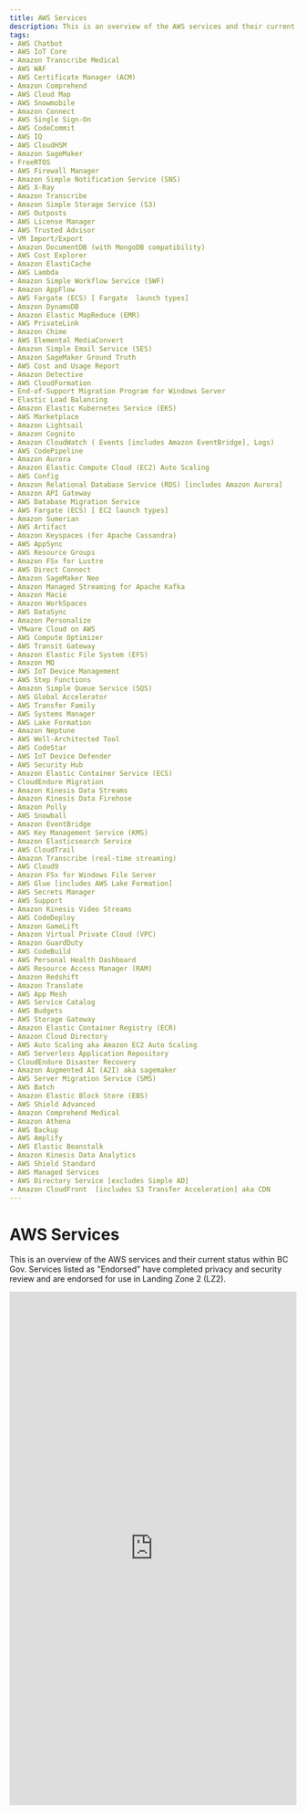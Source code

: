 ```yaml
---
title: AWS Services
description: This is an overview of the AWS services and their current status within BC Gov.
tags:
- AWS Chatbot
- AWS IoT Core
- Amazon Transcribe Medical
- AWS WAF
- AWS Certificate Manager (ACM)
- Amazon Comprehend
- AWS Cloud Map
- AWS Snowmobile
- Amazon Connect
- AWS Single Sign-On
- AWS CodeCommit
- AWS IQ
- AWS CloudHSM
- Amazon SageMaker
- FreeRTOS
- AWS Firewall Manager
- Amazon Simple Notification Service (SNS)
- AWS X-Ray
- Amazon Transcribe
- Amazon Simple Storage Service (S3)
- AWS Outposts
- AWS License Manager
- AWS Trusted Advisor
- VM Import/Export
- Amazon DocumentDB (with MongoDB compatibility)
- AWS Cost Explorer
- Amazon ElastiCache
- AWS Lambda
- Amazon Simple Workflow Service (SWF)
- Amazon AppFlow
- AWS Fargate (ECS) [ Fargate  launch types]
- Amazon DynamoDB
- Amazon Elastic MapReduce (EMR)
- AWS PrivateLink
- Amazon Chime
- AWS Elemental MediaConvert
- Amazon Simple Email Service (SES)
- Amazon SageMaker Ground Truth
- AWS Cost and Usage Report
- Amazon Detective
- AWS CloudFormation
- End-of-Support Migration Program for Windows Server
- Elastic Load Balancing
- Amazon Elastic Kubernetes Service (EKS)
- AWS Marketplace
- Amazon Lightsail
- Amazon Cognito
- Amazon CloudWatch ( Events [includes Amazon EventBridge], Logs)
- AWS CodePipeline
- Amazon Aurora
- Amazon Elastic Compute Cloud (EC2) Auto Scaling
- AWS Config
- Amazon Relational Database Service (RDS) [includes Amazon Aurora]
- Amazon API Gateway
- AWS Database Migration Service
- AWS Fargate (ECS) [ EC2 launch types]
- Amazon Sumerian
- AWS Artifact
- Amazon Keyspaces (for Apache Cassandra)
- AWS AppSync
- AWS Resource Groups
- Amazon FSx for Lustre
- AWS Direct Connect
- Amazon SageMaker Neo
- Amazon Managed Streaming for Apache Kafka
- Amazon Macie
- Amazon WorkSpaces
- AWS DataSync
- Amazon Personalize
- VMware Cloud on AWS
- AWS Compute Optimizer
- AWS Transit Gateway
- Amazon Elastic File System (EFS)
- Amazon MQ
- AWS IoT Device Management
- AWS Step Functions
- Amazon Simple Queue Service (SQS)
- AWS Global Accelerator
- AWS Transfer Family
- AWS Systems Manager
- AWS Lake Formation
- Amazon Neptune
- AWS Well-Architected Tool
- AWS CodeStar
- AWS IoT Device Defender
- AWS Security Hub
- Amazon Elastic Container Service (ECS)
- CloudEndure Migration
- Amazon Kinesis Data Streams
- Amazon Kinesis Data Firehose
- Amazon Polly
- AWS Snowball
- Amazon EventBridge
- AWS Key Management Service (KMS)
- Amazon Elasticsearch Service
- AWS CloudTrail
- Amazon Transcribe (real-time streaming)
- AWS Cloud9
- Amazon FSx for Windows File Server
- AWS Glue [includes AWS Lake Formation]
- AWS Secrets Manager
- AWS Support
- Amazon Kinesis Video Streams
- AWS CodeDeploy
- Amazon GameLift
- Amazon Virtual Private Cloud (VPC)
- Amazon GuardDuty
- AWS CodeBuild
- AWS Personal Health Dashboard
- AWS Resource Access Manager (RAM)
- Amazon Redshift
- Amazon Translate
- AWS App Mesh
- AWS Service Catalog
- AWS Budgets
- AWS Storage Gateway
- Amazon Elastic Container Registry (ECR)
- Amazon Cloud Directory
- AWS Auto Scaling aka Amazon EC2 Auto Scaling
- AWS Serverless Application Repository
- CloudEndure Disaster Recovery
- Amazon Augmented AI (A2I) aka sagemaker
- AWS Server Migration Service (SMS)
- AWS Batch
- Amazon Elastic Block Store (EBS)
- AWS Shield Advanced
- Amazon Comprehend Medical
- Amazon Athena
- AWS Backup
- AWS Amplify
- AWS Elastic Beanstalk
- Amazon Kinesis Data Analytics
- AWS Shield Standard
- AWS Managed Services
- AWS Directory Service [excludes Simple AD]
- Amazon CloudFront  [includes S3 Transfer Acceleration] aka CDN
---
```

<!---
Note: this is a generated file.  You should not edit it directly.  Please check https://github.com/bcgov/cloud-pathfinder for details.
-->

# AWS Services

This is an overview of the AWS services and their current status within BC Gov. Services listed as 
"Endorsed" have completed privacy and security review and are endorsed for use in Landing Zone 2 (LZ2).

<iframe
  src="https://airtable.com/embed/shrfZS294sP5GcbKr?backgroundColor=yellow"
  frameborder="0"
  onmousewheel=""
  width="100%"
  height="900px"
>
</iframe>
